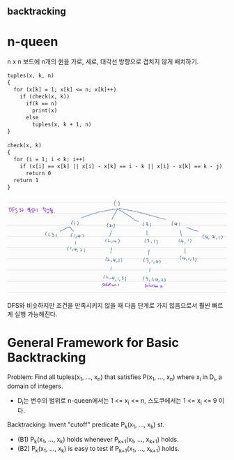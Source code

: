 ## backtracking

## 

# n-queen

n x n 보드에 n개의 퀸을 가로, 세로, 대각선 방향으로 겹치지 않게 배치하기.

```
tuples(x, k, n)
{
  for (x[k] = 1; x[k] <= n; x[k]++)
    if (check(x, k))
      if(k == n)
        print(x)
      else
        tuples(x, k + 1, n)
}

check(x, k)
{
  for (i = 1; i < k; i++)
    if (x[i] == x[k] || x[i] - x[k] == i - k || x[i] - x[k] == k - j)
      return 0
  return 1
}
```

![image-20230614160431249](./image/image-20230614160431249.png)

DFS와 비슷하지만 조건을 만족시키지 않을 때 다음 단계로 가지 않음으로서 훨씬 빠르게 실행 가능해진다.



# General Framework for Basic Backtracking

Problem: Find all tuples(x<sub>1</sub>, ..., x<sub>n</sub>) that satisfies P(x<sub>1</sub>, ..., x<sub>n</sub>) where x<sub>i</sub> in D<sub>i</sub>, a domain of integers.

- D<sub>i</sub>는 변수의 범위로 n-queen에서는 1 <= x<sub>i</sub> <= n, 스도쿠에서는 1 <= x<sub>i</sub> <= 9 이다.

Backtracking: Invent "cutoff" predicate P<sub>k</sub>(x<sub>1</sub>, ..., x<sub>k</sub>) st.

- (B1) P<sub>k</sub>(x<sub>1</sub>, ..., x<sub>k</sub>) holds whenever P<sub>k+1</sub>(x<sub>1</sub>, ..., x<sub>k+1</sub>) holds.
- (B2) P<sub>k</sub>(x<sub>1</sub>, ..., x<sub>k</sub>) is easy to test if P<sub>k+1</sub>(x<sub>1</sub>, ..., x<sub>k+1</sub>) holds.